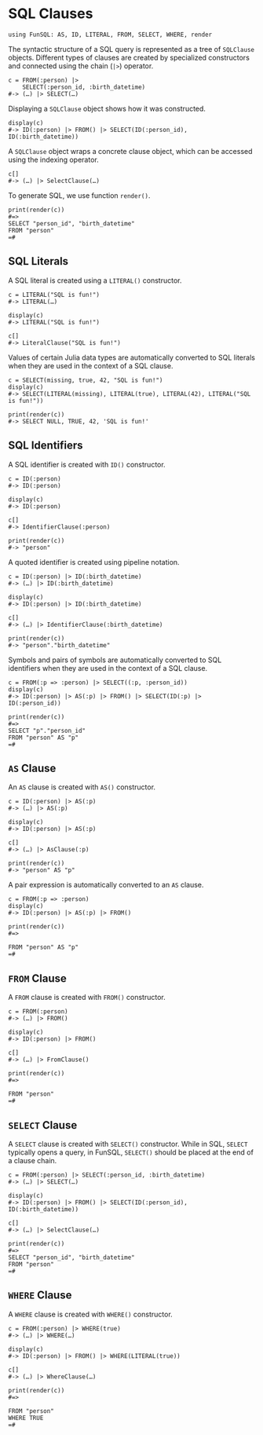 # SQL Clauses

    using FunSQL: AS, ID, LITERAL, FROM, SELECT, WHERE, render

The syntactic structure of a SQL query is represented as a tree of `SQLClause`
objects.  Different types of clauses are created by specialized constructors
and connected using the chain (`|>`) operator.

    c = FROM(:person) |>
        SELECT(:person_id, :birth_datetime)
    #-> (…) |> SELECT(…)

Displaying a `SQLClause` object shows how it was constructed.

    display(c)
    #-> ID(:person) |> FROM() |> SELECT(ID(:person_id), ID(:birth_datetime))

A `SQLClause` object wraps a concrete clause object, which can be accessed
using the indexing operator.

    c[]
    #-> (…) |> SelectClause(…)

To generate SQL, we use function `render()`.

    print(render(c))
    #=>
    SELECT "person_id", "birth_datetime"
    FROM "person"
    =#


## SQL Literals

A SQL literal is created using a `LITERAL()` constructor.

    c = LITERAL("SQL is fun!")
    #-> LITERAL(…)

    display(c)
    #-> LITERAL("SQL is fun!")

    c[]
    #-> LiteralClause("SQL is fun!")

Values of certain Julia data types are automatically converted to SQL
literals when they are used in the context of a SQL clause.

    c = SELECT(missing, true, 42, "SQL is fun!")
    display(c)
    #-> SELECT(LITERAL(missing), LITERAL(true), LITERAL(42), LITERAL("SQL is fun!"))

    print(render(c))
    #-> SELECT NULL, TRUE, 42, 'SQL is fun!'

## SQL Identifiers

A SQL identifier is created with `ID()` constructor.

    c = ID(:person)
    #-> ID(:person)

    display(c)
    #-> ID(:person)

    c[]
    #-> IdentifierClause(:person)

    print(render(c))
    #-> "person"

A quoted identifier is created using pipeline notation.

    c = ID(:person) |> ID(:birth_datetime)
    #-> (…) |> ID(:birth_datetime)

    display(c)
    #-> ID(:person) |> ID(:birth_datetime)

    c[]
    #-> (…) |> IdentifierClause(:birth_datetime)

    print(render(c))
    #-> "person"."birth_datetime"

Symbols and pairs of symbols are automatically converted to SQL identifiers
when they are used in the context of a SQL clause.

    c = FROM(:p => :person) |> SELECT((:p, :person_id))
    display(c)
    #-> ID(:person) |> AS(:p) |> FROM() |> SELECT(ID(:p) |> ID(:person_id))

    print(render(c))
    #=>
    SELECT "p"."person_id"
    FROM "person" AS "p"
    =#


## `AS` Clause

An `AS` clause is created with `AS()` constructor.

    c = ID(:person) |> AS(:p)
    #-> (…) |> AS(:p)

    display(c)
    #-> ID(:person) |> AS(:p)

    c[]
    #-> (…) |> AsClause(:p)

    print(render(c))
    #-> "person" AS "p"

A pair expression is automatically converted to an `AS` clause.

    c = FROM(:p => :person)
    display(c)
    #-> ID(:person) |> AS(:p) |> FROM()

    print(render(c))
    #=>

    FROM "person" AS "p"
    =#


## `FROM` Clause

A `FROM` clause is created with `FROM()` constructor.

    c = FROM(:person)
    #-> (…) |> FROM()

    display(c)
    #-> ID(:person) |> FROM()

    c[]
    #-> (…) |> FromClause()

    print(render(c))
    #=>

    FROM "person"
    =#


## `SELECT` Clause

A `SELECT` clause is created with `SELECT()` constructor.  While in SQL,
`SELECT` typically opens a query, in FunSQL, `SELECT()` should be placed
at the end of a clause chain.

    c = FROM(:person) |> SELECT(:person_id, :birth_datetime)
    #-> (…) |> SELECT(…)

    display(c)
    #-> ID(:person) |> FROM() |> SELECT(ID(:person_id), ID(:birth_datetime))

    c[]
    #-> (…) |> SelectClause(…)

    print(render(c))
    #=>
    SELECT "person_id", "birth_datetime"
    FROM "person"
    =#


## `WHERE` Clause

A `WHERE` clause is created with `WHERE()` constructor.

    c = FROM(:person) |> WHERE(true)
    #-> (…) |> WHERE(…)

    display(c)
    #-> ID(:person) |> FROM() |> WHERE(LITERAL(true))

    c[]
    #-> (…) |> WhereClause(…)

    print(render(c))
    #=>

    FROM "person"
    WHERE TRUE
    =#

